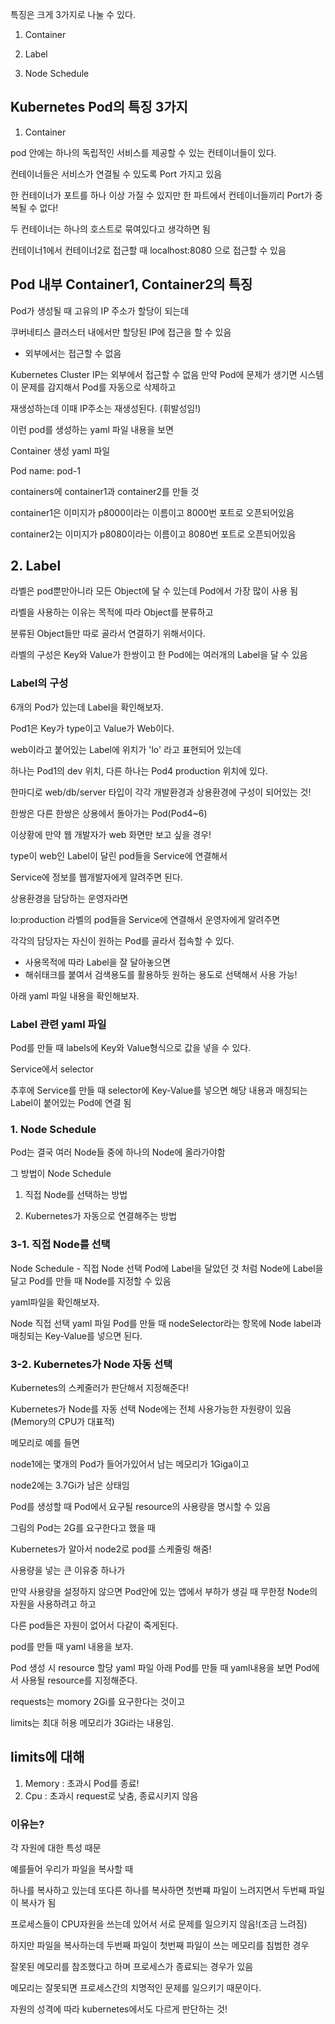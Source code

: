 특징은 크게 3가지로 나눌 수 있다.

1. Container

2. Label

3. Node Schedule 


## Kubernetes Pod의 특징 3가지

1. Container

pod 안에는 하나의 독립적인 서비스를 제공할 수 있는 컨테이너들이 있다.

컨테이너들은 서비스가 연결될 수 있도록 Port 가지고 있음

한 컨테이너가 포트를 하나 이상 가질 수 있지만 한 파트에서 컨테이너들끼리 Port가 중복될 수 없다!

두 컨테이너는 하나의 호스트로 묶여있다고 생각하면 됨

컨테이너1에서 컨테이너2로 접근할 때 localhost:8080 으로 접근할 수 있음

## Pod 내부 Container1, Container2의 특징

Pod가 생성될 때 고유의 IP 주소가 할당이 되는데

쿠버네티스 클러스터 내에서만 할당된 IP에 접근을 할 수 있음

* 외부에서는 접근할 수 없음


Kubernetes Cluster IP는 외부에서 접근할 수 없음
만약 Pod에 문제가 생기면 시스템이 문제를 감지해서 Pod를 자동으로 삭제하고

재생성하는데 이때 IP주소는 재생성된다. (휘발성임!)

이런 pod를 생성하는 yaml 파일 내용을 보면

Container 생성 yaml 파일

Pod name: pod-1

containers에 container1과 container2를 만들 것

container1은 이미지가 p8000이라는 이름이고 8000번 포트로 오픈되어있음

container2는 이미지가 p8080이라는 이름이고 8080번 포트로 오픈되어있음


## 2. Label

라벨은 pod뿐만아니라 모든 Object에 달 수 있는데 Pod에서 가장 많이 사용 됨

라벨을 사용하는 이유는 목적에 따라 Object를 분류하고

분류된 Object들만 따로 골라서 연결하기 위해서이다.
 
라벨의 구성은 Key와 Value가 한쌍이고 한 Pod에는 여러개의 Label을 달 수 있음

### Label의 구성

6개의 Pod가 있는데 Label을 확인해보자.

Pod1은 Key가 type이고 Value가 Web이다.

web이라고 붙어있는 Label에 위치가 'lo' 라고 표현되어 있는데

하나는 Pod1의 dev 위치, 다른 하나는 Pod4 production 위치에 있다.

한마디로 web/db/server 타입이 각각 개발환경과 상용환경에 구성이 되어있는 것!

 
한쌍은 다른 한쌍은 상용에서 돌아가는 Pod(Pod4~6)

이상황에 만약 웹 개발자가 web 화면만 보고 싶을 경우!

type이 web인 Label이 달린 pod들을 Service에 연결해서

Service에 정보를 웹개발자에게 알려주면 된다.

 
상용환경을 담당하는 운영자라면

lo:production 라벨의 pod들을 Service에 연결해서 운영자에게 알려주면

각각의 담당자는 자신이 원하는 Pod를 골라서 접속할 수 있다.

- 사용목적에 따라 Label을 잘 달아놓으면
- 해쉬태크를 붙여서 검색용도를 활용하듯 원하는 용도로 선택해서 사용 가능!

아래 yaml 파일 내용을 확인해보자.


### Label 관련 yaml 파일
Pod를 만들 때 labels에 Key와 Value형식으로 값을 넣을 수 있다.

Service에서 selector

추후에 Service를 만들 때 selector에 Key-Value를 넣으면 해당 내용과 매칭되는 Label이 붙어있는 Pod에 연결 됨

 
### 1. Node Schedule

Pod는 결국 여러 Node들 중에 하나의 Node에 올라가야함

그 방법이 Node Schedule

1. 직접 Node를 선택하는 방법

2. Kubernetes가 자동으로 연결해주는 방법

 
### 3-1. 직접 Node를 선택

Node Schedule - 직접 Node 선택
Pod에 Label을 달았던 것 처럼 Node에 Label을 달고 Pod를 만들 때 Node를 지정할 수 있음

yaml파일을 확인해보자.


Node 직접 선택 yaml 파일
Pod를 만들 때 nodeSelector라는 항목에 Node label과 매칭되는 Key-Value를 넣으면 된다.

 
### 3-2. Kubernetes가 Node 자동 선택

Kubernetes의 스케줄러가 판단해서 지정해준다!

Kubernetes가 Node를 자동 선택
Node에는 전체 사용가능한 자원량이 있음 (Memory의 CPU가 대표적)

메모리로 예를 들면

node1에는 몇개의 Pod가 들어가있어서 남는 메모리가 1Giga이고

node2에는 3.7Gi가 남은 상태임

Pod를 생성할 때 Pod에서 요구될 resource의 사용량을 명시할 수 있음

그림의 Pod는 2G를 요구한다고 했을 때

Kubernetes가 알아서 node2로 pod를 스케줄링 해줌!

 

사용량을 넣는 큰 이유중 하나가

만약 사용량을 설정하지 않으면 Pod안에 있는 앱에서 부하가 생길 때 무한정 Node의 자원을 사용하려고 하고

다른 pod들은 자원이 없어서 다같이 죽게된다.

 

pod를 만들 때 yaml 내용을 보자.


Pod 생성 시 resource 할당 yaml 파일
아래 Pod를 만들 때 yaml내용을 보면 Pod에서 사용될 resource를 지정해준다.

requests는 momory 2Gi를 요구한다는 것이고

limits는 최대 허용 메모리가 3Gi라는 내용임.

## limits에 대해

1. Memory : 초과시 Pod를 종료!
2. Cpu : 초과시 request로 낮춤, 종료시키지 않음

### 이유는?
각 자원에 대한 특성 때문

예를들어 우리가 파일을 복사할 때

하나를 복사하고 있는데 또다른 하나를 복사하면 첫번쨰 파일이 느려지면서 두번째 파일이 복사가 됨

프로세스들이 CPU자원을 쓰는데 있어서 서로 문제를 일으키지 않음!(조금 느려짐)

하지만 파일을 복사하는데 두번째 파일이 첫번째 파일이 쓰는 메모리를 침범한 경우

잘못된 메모리를 참조했다고 하며 프로세스가 종료되는 경우가 있음

메모리는 잘못되면 프로세스간의 치명적인 문제를 일으키기 때문이다.

자원의 성격에 따라 kubernetes에서도 다르게 판단하는 것!

